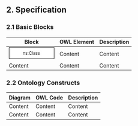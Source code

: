 ## 2. Specification

### 2.1 Basic Blocks

| Block | OWL Element | Description
| ------------- | ------------- | ---------- |
| <img src="images/class.jpg" alt="Class block">  | Content  | Content
| Content  | Content  | Content

### 2.2 Ontology Constructs

| Diagram | OWL Code | Description
| ------------- | ------------- | ---------- |
| Content  | Content  | Content
| Content  | Content  | Content
